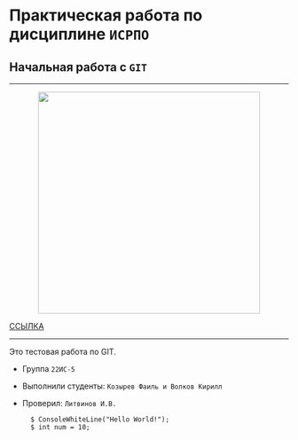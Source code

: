 # Практическая работа по дисциплине `ИСРПО`

## Начальная работа с `GIT`

---

<p align="center"><img src="https://i.ytimg.com/vi/MOJBgr-ea_w/maxresdefault.jpg" width="400"></p>

<p><a href="https://www.youtube.com/watch?v=_QMEy8SY2OY">ССЫЛКА</a></p>

---

Это тестовая работа по GIT.

- Группа `22ИС-5`
- Выполнили студенты: `Козырев Фаиль и Волков Кирилл`
- Проверил: `Литвинов И.В.`

        $ ConsoleWhiteLine("Hello World!");
        $ int num = 10;
